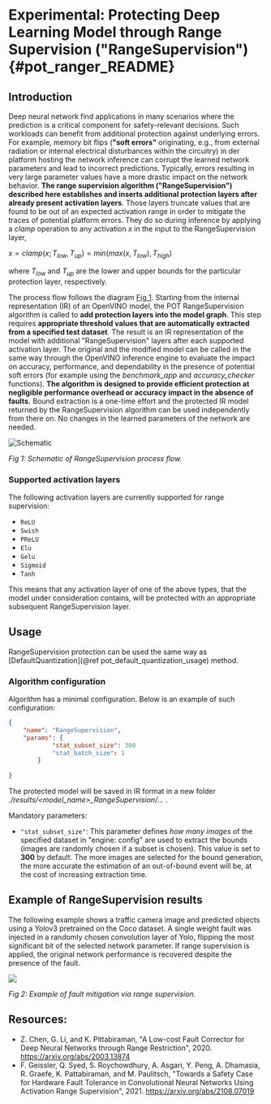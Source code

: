 # Experimental: Protecting Deep Learning Model through Range Supervision ("RangeSupervision") {#pot_ranger_README}

## Introduction

Deep neural network find applications in many scenarios where the prediction is a critical component for safety-relevant decisions. Such workloads can benefit from additional protection against underlying errors. For example, memory bit flips (**"soft errors"** originating, e.g., from external radiation or internal electrical disturbances within the circuitry) in der platform hosting the network inference can corrupt the learned network parameters and lead to incorrect predictions. Typically, errors resulting in very large parameter values have a more drastic impact on the network behavior. **The range supervision algorithm ("RangeSupervision") described here establishes and inserts additional protection layers after already present activation layers**. Those layers truncate values that are found to be out of an expected activation range in order to mitigate the traces of potential platform errors. They do so during inference by applying a *clamp* operation to any activation *x* in the input to the RangeSupervision layer,

$x = clamp(x ; T_{low}, T_{up}) = min(max(x, T_{low}), T_{high})$

where $T_{low}$ and $T_{up}$ are the lower and upper bounds for the particular protection layer, respectively.



The process flow follows the diagram [Fig 1](#Schematic). Starting from the internal representation (IR) of an OpenVINO model, the POT RangeSupervision algorithm is called to **add protection layers into the model graph**. This step requires **appropriate threshold values that are automatically extracted from a specified test dataset**. The result is an IR representation of the model with additional "RangeSupervision" layers after each supported activation layer. The original and the modified model can be called in the same way through the OpenVINO inference engine to evaluate the impact on accuracy, performance, and dependability in the presence of potential soft errors (for example using the *benchmark_app* and *accuracy_checker* functions). **The algorithm is designed to provide efficient protection at negligible performance overhead or accuracy impact in the absence of faults.** Bound extraction is a one-time effort and the protected IR model returned by the RangeSupervision algorithm can be used independently from there on. No changes in the learned parameters of the network are needed.


![Schematic](../../../../../../docs/range_supervision/images/scheme3.png)

*Fig 1: Schematic of RangeSupervision process flow.*


### Supported activation layers

The following activation layers are currently supported for range supervision:

 - `ReLU`
 - `Swish`
 - `PReLU`
 - `Elu`
 - `Gelu`
 - `Sigmoid`
 - `Tanh`
 
This means that any activation layer of one of the above types, that the model under consideration contains, will be protected with an appropriate subsequent RangeSupervision layer.

## Usage
RangeSupervision protection can be used the same way as [DefaultQuantization](@ref pot_default_quantization_usage) method.

### Algorithm configuration
Algorithm has a minimal configuration. Below is an example of such configuration:

```json
{
	"name": "RangeSupervision", 
	"params": {
			"stat_subset_size": 300
			"stat_batch_size": 1
		}
	
}
```

The protected model will be saved in IR format in a new folder *./results/\<model_name\>_RangeSupervision/...* . 

Mandatory parameters:
- `"stat_subset_size"`:  This parameter defines *how many images* of the specified dataset in "engine: config" are used to extract the bounds (images are randomly chosen if a subset is chosen). This value is set to **300** by default. The more images are selected for the bound generation, the more accurate the estimation of an out-of-bound event will be, at the cost of increasing extraction time.

## Example of RangeSupervision results
The following example shows a traffic camera image and predicted objects using a Yolov3 pretrained on the Coco dataset. A single weight fault was injected in a randomly chosen convolution layer of Yolo, flipping the most significant bit of the selected network parameter. If range supervision is applied, the original network performance is recovered despite the presence of the fault.


![](../../../../../../docs/range_supervision/images/img_combined_2.png)

*Fig 2: Example of fault mitigation via range supervision.*

## Resources:

 - Z. Chen, G. Li, and K. Pittabiraman, "A Low-cost Fault Corrector for Deep Neural Networks through Range Restriction", 2020. https://arxiv.org/abs/2003.13874
 - F. Geissler, Q. Syed, S. Roychowdhury,  A. Asgari, Y. Peng, A. Dhamasia, R. Graefe, K. Pattabiraman, and M. Paulitsch, "Towards a Safety Case for Hardware Fault Tolerance in Convolutional Neural Networks Using Activation Range Supervision", 2021. https://arxiv.org/abs/2108.07019
